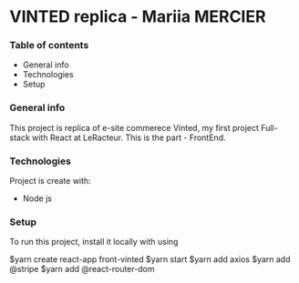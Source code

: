 # VINTED replica - Mariia MERCIER

### Table of contents

* General info
* Technologies
* Setup

### General info

This project is replica of e-site commerece Vinted, my first project Full-stack with React at LeRacteur. This is the part - FrontEnd.

### Technologies

Project is create with:

* Node js

### Setup
To run this project, install it locally with using

$yarn create react-app front-vinted
$yarn start
$yarn add axios
$yarn add @stripe
$yarn add @react-router-dom

